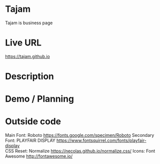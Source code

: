 # Tajam
Tajam is business page 

# Live URL
https://tajam.github.io

# Description


# Demo / Planning


# Outside code
Main Font: Roboto https://fonts.google.com/specimen/Roboto
Secondary Font: PLAYFAIR DISPLAY https://www.fontsquirrel.com/fonts/playfair-display
<br>CSS Reset: Normalize https://necolas.github.io/normalize.css/
Icons: Font Awesome http://fontawesome.io/
